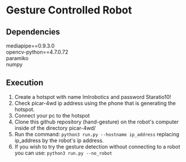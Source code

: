 # Gesture Controlled Robot

## Dependencies

mediapipe==0.9.3.0 \
opencv-python==4.7.0.72 \
paramiko \
numpy

## Execution
1. Create a hotspot with name lmlrobotics and password Staratio10!
2. Check picar-4wd ip address using the phone that is generating the hotspot.
3. Connect your pc to the hotspot
4. Clone this github repository (hand-gesture) on the robot's computer inside of the directory picar-4wd/
5. Run the command:
 `python3 run.py --hostname ip_address`
replacing ip_address by the robot's ip address.
1. If you wish to try the gesture detection without connecting to a robot you can use:
 `python3 run.py --no_robot`


